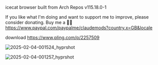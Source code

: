 icecat browser built from Arch Repos v115.18.0-1

If you like what I'm doing and want to support me to improve, please consider donating.
Buy me a 🍕🥧 https://www.paypal.com/paypalme/claudemods?country.x=GB&locale

download
https://www.pling.com/p/2257509

![2025-02-04-001524_hyprshot](https://github.com/user-attachments/assets/eb20415b-0028-40d9-abc4-db3a837a1305)

![2025-02-04-001257_hyprshot](https://github.com/user-attachments/assets/d080e368-e79d-4318-929e-0030a542080a)
